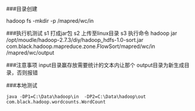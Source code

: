 ###目录创建

hadoop fs -mkdir -p /mapred/wc/in



###执行机测试
s1 打成jar包
s2 上传至linux目录
s3 执行命令
hadoop jar /opt/moudle/hadoop-2.7.3/diy/hadoop_hdfs-1.0-sort.jar com.black.hadoop.mapreduce.zone.FlowSort/mapred/wc/in /mapred/wc/output

###注意事项
	input目录赢存放需要统计的文本内让那个
	output目录为新生成目录，否则报错



###本地测试

```
java -DP1=C:\Data\hadoop\in  -DP2=C:\Data\hadoop\out com.black.hadoop.wordcounts.WordCount
```



